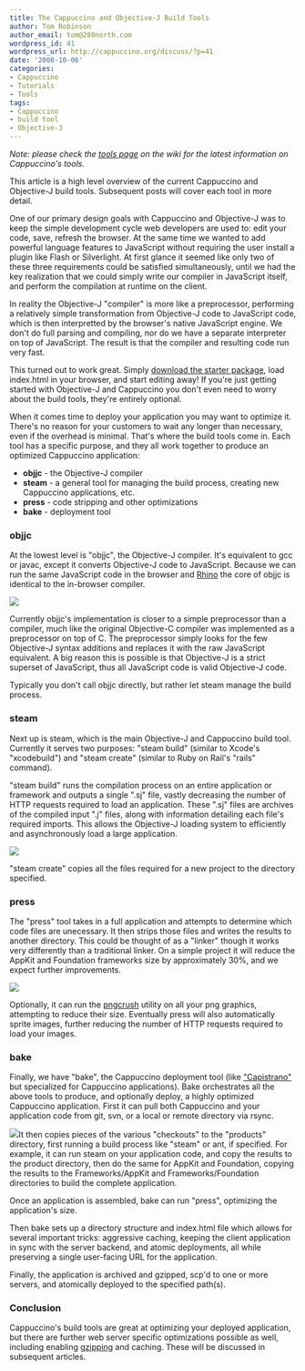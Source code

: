 ```yaml
---
title: The Cappuccino and Objective-J Build Tools
author: Tom Robinson
author_email: tom@280north.com
wordpress_id: 41
wordpress_url: http://cappuccino.org/discuss/?p=41
date: '2008-10-06'
categories:
- Cappuccino
- Tutorials
- Tools
tags:
- Cappuccino
- build tool
- Objective-J
---
```



_Note: please check the [tools page](http://wiki.github.com/280north/cappuccino/tools) on the wiki for the latest information on Cappuccino's tools._

This article is a high level overview of the current Cappuccino and Objective-J build tools. Subsequent posts will cover each tool in more detail.

One of our primary design goals with Cappuccino and Objective-J was to keep the simple development cycle web developers are used to: edit your code, save, refresh the browser. At the same time we wanted to add powerful language features to JavaScript without requiring the user install a plugin like Flash or Silverlight. At first glance it seemed like only two of these three requirements could be satisfied simultaneously, until we had the key realization that we could simply write our compiler in JavaScript itself, and perform the compilation at runtime on the client.

In reality the Objective-J "compiler" is more like a preprocessor, performing a relatively simple transformation from Objective-J code to JavaScript code, which is then interpretted by the browser's native JavaScript engine. We don't do full parsing and compiling, nor do we have a separate interpreter on top of JavaScript. The result is that the compiler and resulting code run very fast.

This turned out to work great. Simply [download the starter package](http://cappuccino.org/starter), load index.html in your browser, and start editing away! If you're just getting started with Objective-J and Cappuccino you don't even need to worry about the build tools, they're entirely optional.

When it comes time to deploy your application you may want to optimize it. There's no reason for your customers to wait any longer than necessary, even if the overhead is minimal. That's where the build tools come in. Each tool has a specific purpose, and they all work together to produce an optimized Cappuccino application:

* **objjc** - the Objective-J compiler
* **steam** - a general tool for managing the build process, creating new Cappuccino applications, etc.
* **press** - code stripping and other optimizations
* **bake** - deployment tool

### objjc

 At the lowest level is "objjc", the Objective-J compiler. It's equivalent to gcc or javac, except it converts Objective-J code to JavaScript. Because we can run the same JavaScript code in the browser and [Rhino](http://www.mozilla.org/rhino/) the core of objjc is identical to the in-browser compiler.

[](http://cappuccino.org/discuss/wp-content/uploads/2008/10/objjc.png)[![](http://cappuccino.org/discuss/wp-content/uploads/2008/10/objjc1.png)](http://cappuccino.org/discuss/wp-content/uploads/2008/10/objjc1.png)

Currently objjc's implementation is closer to a simple preprocessor than a compiler, much like the original Objective-C compiler was implemented as a preprocessor on top of C. The preprocessor simply looks for the few Objective-J syntax additions and replaces it with the raw JavaScript equivalent. A big reason this is possible is that Objective-J is a strict superset of JavaScript, thus all JavaScript code is valid Objective-J code.

Typically you don't call objjc directly, but rather let steam manage the build process.

### steam

 Next up is steam, which is the main Objective-J and Cappuccino build tool. Currently it serves two purposes: "steam build" (similar to Xcode's "xcodebuild") and "steam create" (similar to Ruby on Rail's "rails" command).

"steam build" runs the compilation process on an entire application or framework and outputs a single ".sj" file, vastly decreasing the number of HTTP requests required to load an application. These ".sj" files are archives of the compiled input ".j" files, along with information detailing each file's required imports. This allows the Objective-J loading system to efficiently and asynchronously load a large application.

[](http://cappuccino.org/discuss/wp-content/uploads/2008/10/steam.png)[![](http://cappuccino.org/discuss/wp-content/uploads/2008/10/steam1.png)](http://cappuccino.org/discuss/wp-content/uploads/2008/10/steam1.png)

"steam create" copies all the files required for a new project to the directory specified.

### press

 The "press" tool takes in a full application and attempts to determine which code files are unecessary. It then strips those files and writes the results to another directory. This could be thought of as a "linker" though it works very differently than a traditional linker. On a simple project it will reduce the AppKit and Foundation frameworks size by approximately 30%, and we expect further improvements.

[](http://cappuccino.org/discuss/wp-content/uploads/2008/10/press.png)[![](http://cappuccino.org/discuss/wp-content/uploads/2008/10/press1.png)](http://cappuccino.org/discuss/wp-content/uploads/2008/10/press1.png)

Optionally, it can run the [pngcrush](http://pmt.sourceforge.net/pngcrush/) utility on all your png graphics, attempting to reduce their size. Eventually press will also automatically sprite images, further reducing the number of HTTP requests required to load your images.

### bake

 Finally, we have "bake", the Cappuccino deployment tool (like ["Capistrano"](http://www.capify.org/) but specialized for Cappuccino applications). Bake orchestrates all the above tools to produce, and optionally deploy, a highly optimized Cappuccino application. First it can pull both Cappuccino and your application code from git, svn, or a local or remote directory via rsync.

[![](http://cappuccino.org/discuss/wp-content/uploads/2008/10/bake1.png)](http://cappuccino.org/discuss/wp-content/uploads/2008/10/bake1.png)It then copies pieces of the various "checkouts" to the "products" directory, first running a build process like "steam" or ant, if specified. For example, it can run steam on your application code, and copy the results to the product directory, then do the same for AppKit and Foundation, copying the results to the Frameworks/AppKit and Frameworks/Foundation directories to build the complete application.

Once an application is assembled, bake can run "press", optimizing the application's size.

Then bake sets up a directory structure and index.html file which allows for several important tricks: aggressive caching, keeping the client application in sync with the server backend, and atomic deployments, all while preserving a single user-facing URL for the application.

Finally, the application is archived and gzipped, scp'd to one or more servers, and atomically deployed to the specified path(s).

### Conclusion

Cappuccino's build tools are great at optimizing your deployed application, but there are further web server specific optimizations possible as well, including enabling [gzipping](http://httpd.apache.org/docs/2.0/mod/mod_deflate.html) and caching. These will be discussed in subsequent articles.



